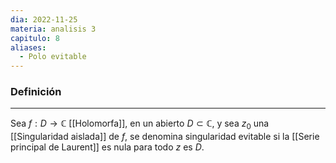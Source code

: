 ```yaml
---
dia: 2022-11-25
materia: analisis 3
capitulo: 8
aliases:
  - Polo evitable
---
```

### Definición
---
Sea $f : D \to \mathbb{C}$ [[Holomorfa]], en un abierto $D \subset \mathbb{C}$, y sea $z_0$ una [[Singularidad aislada]] de $f$, se denomina singularidad evitable si la [[Serie principal de Laurent]] es nula para todo $z$ es $D$.